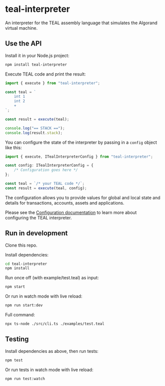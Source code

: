 # teal-interpreter

An interpreter for the TEAL assembly language that simulates the Algorand virtual machine.

## Use the API

Install it in your Node.js project:

```bash
npm install teal-interpreter
```

Execute TEAL code and print the result:

```typescript
import { execute } from "teal-interpreter";

const teal = `
    int 1
    int 2
    +
`;

const result = execute(teal);

console.log("== STACK ==");
console.log(result.stack);
```

You can configure the state of the interpreter by passing in a `config` object like this:

```typescript
import { execute, ITealInterpreterConfig } from "teal-interpreter";

const config: ITealInterpreterConfig = {
    /* Configuration goes here */
};

const teal = `/* your TEAL code */`;
const result = execute(teal, config);
```

The configuration allows you to provide values for global and local state and details for transactions, accounts, assets and applications.

Please see the [Configuration documentation](./docs/configuration.md) to learn more about configuring the TEAL interpreter.

## Run in development

Clone this repo.

Install dependencies:

```bash
cd teal-interpreter
npm install
```

Run once off (with example/test.teal) as input:

```bash
npm start
```

Or run in watch mode with live reload:

```bash
npm run start:dev
```

Full command:

```bash
npx ts-node ./src/cli.ts ./examples/test.teal
```

## Testing

Install dependencies as above, then run tests:

```bash
npm test
```

Or run tests in watch mode with live reload:

```bash
npm run test:watch
```
